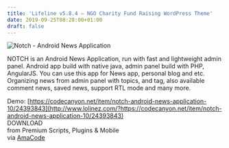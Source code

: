 ```yaml
---
title: 'Lifeline v5.8.4 – NGO Charity Fund Raising WordPress Theme'
date: 2019-09-25T08:28:00+01:00
draft: false
---
```


![Notch - Android News Application](http://www.codelist.cc/uploads/posts/2019-09/1569397216_notch.jpg "Notch - Android News Application")  
  
NOTCH is an Android News Application, run with fast and lightweight admin panel. Android app build with native java, admin panel build with PHP, AngularJS. You can use this app for News app, personal blog and etc. Organizing news from admin panel with topics, and tag, also available comment news, saved news, support RTL mode and many more.  
  
Demo: [https://codecanyon.net/item/notch-android-news-application-10/24393843](http://www.lolinez.com/?https://codecanyon.net/item/notch-android-news-application-10/24393843)  
DOWNLOAD  
from Premium Scripts, Plugins & Mobile  
via [AmaCode](https://amazcode.ooo)